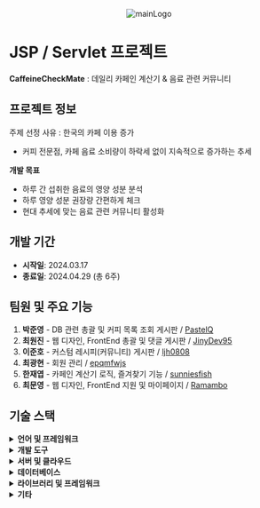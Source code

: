 <p align="center">
  <img alt="mainLogo" src="https://github.com/user-attachments/assets/4791ae8f-4643-4b0e-97ab-73875ea97061">
</p>

# JSP / Servlet 프로젝트
**CaffeineCheckMate** : 데일리 카페인 계산기 & 음료 관련 커뮤니티

## 프로젝트 정보

주제 선정 사유 : 한국의 카페 이용 증가
- 커피 전문점, 카페 음료 소비량이 하락세 없이 지속적으로 증가하는 추세

**개발 목표** 
- 하루 간 섭취한 음료의 영양 성분 분석
- 하루 영양 성분 권장량 간편하게 체크
- 현대 추세에 맞는 음료 관련 커뮤니티 활성화

## 개발 기간

- **시작일**: 2024.03.17
- **종료일**: 2024.04.29 (총 6주)

## 팀원 및 주요 기능

1. **박준영** - DB 관련 총괄 및 커피 목록 조회 게시판 / [PastelQ](https://github.com/PastelQ) 
2. **최원진** - 웹 디자인, FrontEnd 총괄 및 댓글 게시판 / [JinyDev95](https://github.com/JinyDev95)
3. **이준호** - 커스텀 레시피(커뮤니티) 게시판 / [ljh0808](https://github.com/ljh0808)
4. **최광현** - 회원 관리 / [epqmfwjs](https://github.com/epqmfwjs)
5. **한재엽** - 카페인 계산기 로직, 즐겨찾기 기능 / [sunniesfish](https://github.com/sunniesfish)
6. **최문영** - 웹 디자인, FrontEnd 지원 및 마이페이지 / [Ramambo](https://github.com/Ramambo)

## 기술 스택

<details>
<summary><strong>언어 및 프레임워크</strong></summary>

- **Java** 17
- **HTML**
- **CSS**
- **JSP** 4.0
- **Servlet** 2.3

</details>

<details>
<summary><strong>개발 도구</strong></summary>

- **Git**
- **GitHub**
- **Eclipse IDE** 2022.03

</details>

<details>
<summary><strong>서버 및 클라우드</strong></summary>

- **Apache Tomcat** 9.0

</details>

<details>
<summary><strong>데이터베이스</strong></summary>

- **MySQL** 8.0.36

</details>

<details>
<summary><strong>라이브러리 및 프레임워크</strong></summary>

- **JSTL** 1.2
- **커넥션 풀**:
  - **commons-dbcp2** 2.12.0
  - **commons-logging** 1.3.0
  - **commons-pool2** 2.12.0

</details>

<details>
<summary><strong>기타</strong></summary>

- [FullCalendar](https://fullcalendar.io)

</details>
